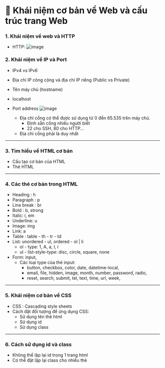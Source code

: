 # :jigsaw: Khái niệm cơ bản về Web và cấu trúc trang Web
### 1. Khái niệm về web và HTTP
- HTTP:
  ![image](https://github.com/thanhngan22/hackathon-backend-rookie/assets/93416202/3187fffd-efbb-4972-9716-5055ff34ee17)

### 2. Khái niệm về IP và Port
- IPv4 vs IPv6
- Địa chỉ IP công cộng và địa chỉ IP riêng (Public vs Private)
- Tên máy chủ (hostname)
- localhost
- Port address
  ![image](https://github.com/thanhngan22/hackathon-backend-rookie/assets/93416202/ba68b3b6-0d35-4c25-b027-05655c934ada)

  * Địa chỉ cổng có thể được sử dụng từ 0 đến 65.535 trên máy chủ.
    + Định sẵn cổng nhiều người biết
    + 22 cho SSH, 80 cho HTTP...
  * Địa chỉ cổng phải là duy nhất

___

### 3. Tìm hiểu về HTML cơ bản
- Cấu tạo cơ bản của HTML
- Thẻ HTML

___

### 4. Các thẻ cơ bản trong HTML
- Heading : h
- Paragraph : p
- Line break : br
- Bold : b, strong
- Italic: i, em
- Underline: u
- Image: img
- Link: a
- Table : table - th - tr - td
- List: unordered - ul, ordered - ol | li
  * ol - type: 1, A, a, I, i
  * ul - list-style-type: disc, circle, square, none
- Form: input,
  * Các loại type của thẻ input:
    + button, checkbox, color, date, datetime-local,
    + email, file, hidden, image, month, number, password, radio,
    + reset, search, submit, tel, text, time, url, week,  
___

### 5. Khái niệm cơ bản về CSS
- CSS : Cascading style sheets
- Cách đặt đối tượng để ứng dụng CSS:
  * Sử dụng tên thẻ html
  * Sử dụng id
  * Sử dụng class

___

### 6. Cách sử dụng id và class
- Không thể lặp lại id trong 1 trang html
- Có thể đặt lặp lại class cho nhiều thẻ


















